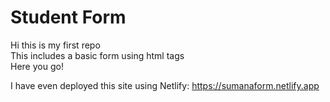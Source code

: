 # Student Form

Hi this is my first repo <br>
This includes a basic form using html tags<br>
Here you go!

I have even deployed this site using Netlify:
https://sumanaform.netlify.app
